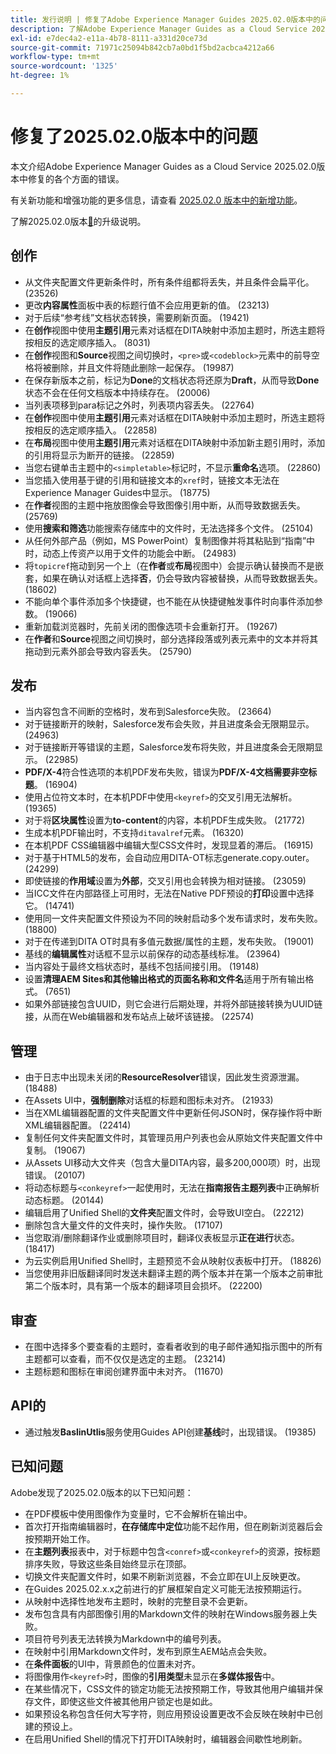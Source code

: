 ```yaml
---
title: 发行说明 | 修复了Adobe Experience Manager Guides 2025.02.0版本中的问题
description: 了解Adobe Experience Manager Guides as a Cloud Service 2025.02.0版本中的错误修复。
exl-id: e7dec4a2-e11a-4b78-8111-a331d20ce73d
source-git-commit: 71971c25094b842cb7a0bd1f5bd2acbca4212a66
workflow-type: tm+mt
source-wordcount: '1325'
ht-degree: 1%

---
```


# 修复了2025.02.0版本中的问题

本文介绍Adobe Experience Manager Guides as a Cloud Service 2025.02.0版本中修复的各个方面的错误。

有关新功能和增强功能的更多信息，请查看 [2025.02.0 版本中的新增功能](whats-new-2025-02-0.md)。

了解2025.02.0版本[&#128279;](upgrade-instructions-2025-02-0.md)的升级说明。


## 创作

- 从文件夹配置文件更新条件时，所有条件组都将丢失，并且条件会扁平化。 (23526)
- 更改&#x200B;**内容属性**&#x200B;面板中表的标题行值不会应用更新的值。 (23213)
- 对于后续“参考线”文档状态转换，需要刷新页面。 (19421)
- 在&#x200B;**创作**&#x200B;视图中使用&#x200B;**主题引用**&#x200B;元素对话框在DITA映射中添加主题时，所选主题将按相反的选定顺序插入。 (8031)
- 在&#x200B;**创作**&#x200B;视图和&#x200B;**Source**&#x200B;视图之间切换时，`<pre>`或`<codeblock>`元素中的前导空格将被删除，并且文件将随此删除一起保存。 (19987)
- 在保存新版本之前，标记为&#x200B;**Done**&#x200B;的文档状态将还原为&#x200B;**Draft**，从而导致&#x200B;**Done**&#x200B;状态不会在任何文档版本中持续存在。 (20006)
- 当列表项移到para标记之外时，列表项内容丢失。 (22764)
- 在&#x200B;**创作**&#x200B;视图中使用&#x200B;**主题引用**&#x200B;元素对话框在DITA映射中添加主题时，所选主题将按相反的选定顺序插入。 (22858)
- 在&#x200B;**布局**&#x200B;视图中使用&#x200B;**主题引用**&#x200B;元素对话框在DITA映射中添加新主题引用时，添加的引用将显示为断开的链接。 (22859)
- 当您右键单击主题中的`<simpletable>`标记时，不显示&#x200B;**重命名**&#x200B;选项。 (22860)
- 当您插入使用基于键的引用和链接文本的`xref`时，链接文本无法在Experience Manager Guides中显示。 (18775)
- 在&#x200B;**作者**&#x200B;视图的主题中拖放图像会导致图像引用中断，从而导致数据丢失。 (25769)
- 使用&#x200B;**搜索和筛选**&#x200B;功能搜索存储库中的文件时，无法选择多个文件。 (25104)
- 从任何外部产品（例如，MS PowerPoint）复制图像并将其粘贴到“指南”中时，动态上传资产以用于文件的功能会中断。 (24983)
- 将`topicref`拖动到另一个上（在&#x200B;**作者**&#x200B;或&#x200B;**布局**&#x200B;视图中）会提示确认替换而不是嵌套，如果在确认对话框上选择&#x200B;**否**，仍会导致内容被替换，从而导致数据丢失。 (18602)
- 不能向单个事件添加多个快捷键，也不能在从快捷键触发事件时向事件添加参数。 (19066)
- 重新加载浏览器时，先前关闭的图像选项卡会重新打开。 (19267)
- 在&#x200B;**作者**&#x200B;和&#x200B;**Source**&#x200B;视图之间切换时，部分选择段落或列表元素中的文本并将其拖动到元素外部会导致内容丢失。 (25790)

## 发布

- 当内容包含不间断的空格时，发布到Salesforce失败。 (23664)
- 对于链接断开的映射，Salesforce发布会失败，并且进度条会无限期显示。 (24963)
- 对于链接断开等错误的主题，Salesforce发布将失败，并且进度条会无限期显示。 (22985)
- **PDF/X-4**&#x200B;符合性选项的本机PDF发布失败，错误为&#x200B;**PDF/X-4文档需要非空标题**。 (16904)
- 使用占位符文本时，在本机PDF中使用`<keyref>`的交叉引用无法解析。 (19365)
- 对于将&#x200B;**区块属性**&#x200B;设置为&#x200B;**to-content**&#x200B;的内容，本机PDF生成失败。 (21772)
- 生成本机PDF输出时，不支持`ditavalref`元素。 (16320)
- 在本机PDF CSS编辑器中编辑大型CSS文件时，发现显着的滞后。 (16915)
- 对于基于HTML5的发布，会自动应用DITA-OT标志generate.copy.outer。 (24299)
- 即使链接的&#x200B;**作用域**&#x200B;设置为&#x200B;**外部**，交叉引用也会转换为相对链接。 (23059)
- 当ICC文件在内部路径上可用时，无法在Native PDF预设的&#x200B;**打印**&#x200B;设置中选择它。 (14741)
- 使用同一文件夹配置文件预设为不同的映射启动多个发布请求时，发布失败。 (18800)
- 对于在传递到DITA OT时具有多值元数据/属性的主题，发布失败。 (19001)
- 基线的&#x200B;**编辑属性**&#x200B;对话框不显示以前保存的动态基线标准。  (23964)
- 当内容处于最终文档状态时，基线不包括间接引用。 (19148)
- 设置&#x200B;**清理AEM Sites和其他输出格式的页面名称和文件名**&#x200B;适用于所有输出格式。 (7651)
- 如果外部链接包含UUID，则它会进行后期处理，并将外部链接转换为UUID链接，从而在Web编辑器和发布站点上破坏该链接。 (22574)


## 管理

- 由于日志中出现未关闭的&#x200B;**ResourceResolver**&#x200B;错误，因此发生资源泄漏。 (18488)
- 在Assets UI中，**强制删除**&#x200B;对话框的标题和图标未对齐。 (21933)
- 当在XML编辑器配置的文件夹配置文件中更新任何JSON时，保存操作将中断XML编辑器配置。 (22414)
- 复制任何文件夹配置文件时，其管理员用户列表也会从原始文件夹配置文件中复制。 (19067)
- 从Assets UI移动大文件夹（包含大量DITA内容，最多200,000项）时，出现错误。 (20107)
- 将动态标题与`<conkeyref>`一起使用时，无法在&#x200B;**指南报告主题列表**&#x200B;中正确解析动态标题。 (20144)
- 编辑启用了Unified Shell的&#x200B;**文件夹**&#x200B;配置文件时，会导致UI空白。 (22212)
- 删除包含大量文件的文件夹时，操作失败。 (17107)
- 当您取消/删除翻译作业或删除项目时，翻译仪表板显示&#x200B;**正在进行**&#x200B;状态。 (18417)
- 为云实例启用Unified Shell时，主题预览不会从映射仪表板中打开。 (18826)
- 当您使用非旧版翻译同时发送未翻译主题的两个版本并在第一个版本之前审批第二个版本时，具有第一个版本的翻译项目会损坏。 (22200)


## 审查

- 在图中选择多个要查看的主题时，查看者收到的电子邮件通知指示图中的所有主题都可以查看，而不仅仅是选定的主题。 (23214)
- 主题标题和图标在审阅创建界面中未对齐。 (11670)


## API的

- 通过触发&#x200B;**BaslinUtlis**&#x200B;服务使用Guides API创建&#x200B;**基线**&#x200B;时，出现错误。 (19385)

## 已知问题

Adobe发现了2025.02.0版本的以下已知问题：

- 在PDF模板中使用图像作为变量时，它不会解析在输出中。
- 首次打开指南编辑器时，**在存储库中定位**&#x200B;功能不起作用，但在刷新浏览器后会按预期开始工作。
- 在&#x200B;**主题列表**&#x200B;报表中，对于标题中包含`<conref>`或`<conkeyref>`的资源，按标题排序失败，导致这些条目始终显示在顶部。
- 切换文件夹配置文件时，如果不刷新浏览器，不会立即在UI上反映更改。
- 在Guides 2025.02.x.x之前进行的扩展框架自定义可能无法按预期运行。
- 从映射中选择性地发布主题时，映射的完整目录不会更新。
- 发布包含具有内部图像引用的Markdown文件的映射在Windows服务器上失败。
- 项目符号列表无法转换为Markdown中的编号列表。
- 在映射中引用Markdown文件时，发布到原生AEM站点会失败。
- 在&#x200B;**条件面板**&#x200B;的UI中，背景颜色的位置未对齐。
- 将图像用作`<keyref>`时，图像的&#x200B;**引用类型**&#x200B;未显示在&#x200B;**多媒体报告**&#x200B;中。
- 在某些情况下，CSS文件的锁定功能无法按预期工作，导致其他用户编辑并保存文件，即使这些文件被其他用户锁定也是如此。
- 如果预设名称包含任何大写字符，则应用预设设置更改不会反映在映射中已创建的预设上。
- 在启用Unified Shell的情况下打开DITA映射时，编辑器会间歇性地刷新。
